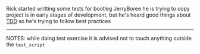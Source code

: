 Rick started writting some tests for bootleg JerryBoree he is trying to copy
project is in early stages of development, but he's heard good things about [TDD](https://www.guru99.com/test-driven-development.html)
so he's trying to follow best practices

---
NOTES: while doing test exercise it is advised not to touch anything outside the `test_script`